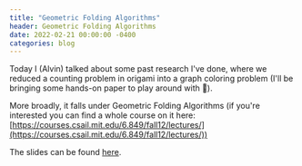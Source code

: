 ```yaml
---
title: "Geometric Folding Algorithms"
header: Geometric Folding Algorithms
date: 2022-02-21 00:00:00 -0400
categories: blog
---
```


Today I (Alvin) talked about some past research I've done, where we
reduced a counting problem in origami into a graph coloring problem
(I'll be bringing some hands-on paper to play around with 👀).

More broadly, it falls under Geometric Folding Algorithms
(if you're interested you can find a whole course on it here:
[https://courses.csail.mit.edu/6.849/fall12/lectures/](https://courses.csail.mit.edu/6.849/fall12/lectures/))

The slides can be found
[here](https://docs.google.com/presentation/d/1yvNazTZZsW_Kra94CQdXIeRtp2SVlAyfjCNlS2n6Odc/edit?usp=sharing).
